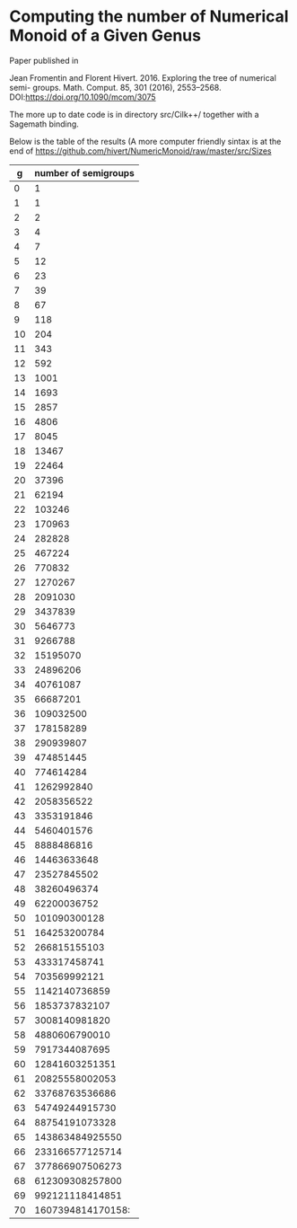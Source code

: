 Computing the number of Numerical Monoid of a Given Genus
=========================================================

Paper published in

Jean Fromentin and Florent Hivert. 2016. Exploring the tree of numerical semi-
groups. Math. Comput. 85, 301 (2016), 2553–2568.
DOI:https://doi.org/10.1090/mcom/3075

The more up to date code is in directory src/Cilk++/ together with a Sagemath
binding.

Below is the table of the results (A more computer friendly sintax is at the end of https://github.com/hivert/NumericMonoid/raw/master/src/Sizes

 g | number of semigroups
---|--------------------
 0 | 1
 1 | 1
 2 | 2
 3 | 4
 4 | 7
 5 | 12
 6 | 23
 7 | 39
 8 | 67
 9 | 118
10 | 204
11 | 343
12 | 592
13 | 1001
14 | 1693
15 | 2857
16 | 4806
17 | 8045
18 | 13467
19 | 22464
20 | 37396
21 | 62194
22 | 103246
23 | 170963
24 | 282828
25 | 467224
26 | 770832
27 | 1270267
28 | 2091030
29 | 3437839
30 | 5646773
31 | 9266788
32 | 15195070
33 | 24896206
34 | 40761087
35 | 66687201
36 | 109032500
37 | 178158289
38 | 290939807
39 | 474851445
40 | 774614284
41 | 1262992840
42 | 2058356522
43 | 3353191846
44 | 5460401576
45 | 8888486816
46 | 14463633648
47 | 23527845502
48 | 38260496374
49 | 62200036752
50 | 101090300128
51 | 164253200784
52 | 266815155103
53 | 433317458741
54 | 703569992121
55 | 1142140736859
56 | 1853737832107
57 | 3008140981820
58 | 4880606790010
59 | 7917344087695
60 | 12841603251351
61 | 20825558002053
62 | 33768763536686
63 | 54749244915730
64 | 88754191073328
65 | 143863484925550
66 | 233166577125714
67 | 377866907506273
68 | 612309308257800
69 | 992121118414851
70 | 1607394814170158:

